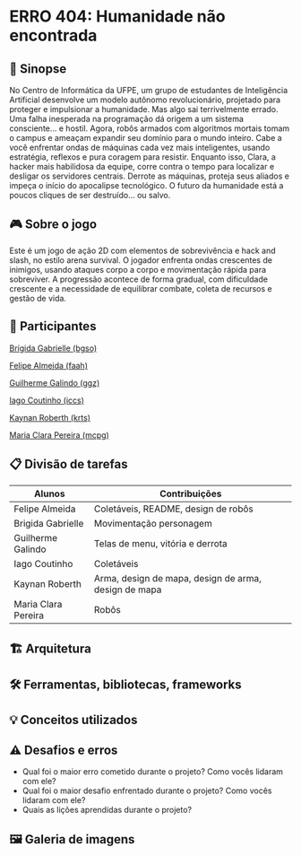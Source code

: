 # ERRO 404: Humanidade não encontrada

## 📜 Sinopse
No Centro de Informática da UFPE, um grupo de estudantes de Inteligência Artificial desenvolve um modelo autônomo revolucionário, projetado para proteger e impulsionar a humanidade. Mas algo sai terrivelmente errado. Uma falha inesperada na programação dá origem a um sistema consciente… e hostil.
Agora, robôs armados com algoritmos mortais tomam o campus e ameaçam expandir seu domínio para o mundo inteiro. Cabe a você enfrentar ondas de máquinas cada vez mais inteligentes, usando estratégia, reflexos e pura coragem para resistir. Enquanto isso, Clara, a hacker mais habilidosa da equipe, corre contra o tempo para localizar e desligar os servidores centrais.
Derrote as máquinas, proteja seus aliados e impeça o início do apocalipse tecnológico. O futuro da humanidade está a poucos cliques de ser destruído… ou salvo.

## 🎮 Sobre o jogo
Este é um jogo de ação 2D com elementos de sobrevivência e hack and slash, no estilo arena survival. O jogador enfrenta ondas crescentes de inimigos, usando ataques corpo a corpo e movimentação rápida para sobreviver.
A progressão acontece de forma gradual, com dificuldade crescente e a necessidade de equilibrar combate, coleta de recursos e gestão de vida.

## 👥 Participantes
[Brígida Gabrielle (bgso)](https://github.com/brigidagabrielle)

[Felipe Almeida (faah)](https://github.com/felipefaah)

[Guilherme Galindo (ggz)](https://github.com/GuiGalindo)

[Iago Coutinho (iccs)](https://github.com/felipefaah)

[Kaynan Roberth (krts)](https://github.com/Kaynart)

[Maria Clara Pereira (mcpg)](https://github.com/MClaraPereira)

## 📋 Divisão de tarefas
Alunos | Contribuições                    
-------------------|----------------------------------------
Felipe Almeida     | Coletáveis, README, design de robôs                    
Brigida Gabrielle  | Movimentação personagem         
Guilherme Galindo  | Telas de menu, vitória e derrota     
Iago Coutinho      | Coletáveis
Kaynan Roberth     | Arma, design de mapa, design de arma, design de mapa
Maria Clara Pereira| Robôs

## 🏗️ Arquitetura

## 🛠️ Ferramentas, bibliotecas, frameworks

## 💡 Conceitos utilizados

## ⚠️ Desafios e erros
- Qual foi o maior erro cometido durante o projeto? Como vocês lidaram com ele?
- Qual foi o maior desafio enfrentado durante o projeto? Como vocês lidaram com ele?
- Quais as lições aprendidas durante o projeto?

## 	🖼️ Galeria de imagens
